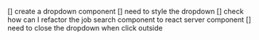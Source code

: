 
[] create a dropdown component
[] need to style the dropdown
[] check how can I refactor the job search component to react server component
[] need to close the dropdown when click outside
